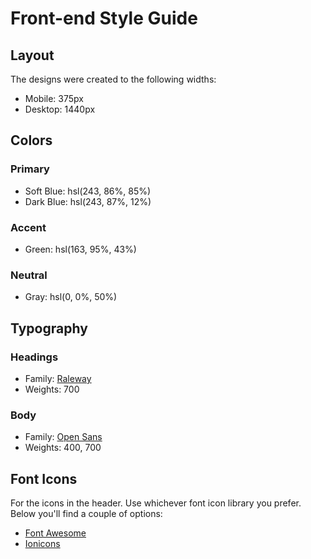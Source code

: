 # Front-end Style Guide

## Layout

The designs were created to the following widths:

- Mobile: 375px
- Desktop: 1440px

## Colors

### Primary

- Soft Blue: hsl(243, 86%, 85%)
- Dark Blue: hsl(243, 87%, 12%)

### Accent

- Green: hsl(163, 95%, 43%)

### Neutral

- Gray: hsl(0, 0%, 50%)

## Typography

### Headings

- Family: [Raleway](https://fonts.google.com/specimen/Raleway)
- Weights: 700

### Body

- Family: [Open Sans](https://fonts.google.com/specimen/Open+Sans)
- Weights: 400, 700

## Font Icons

For the icons in the header. Use whichever font icon library you prefer. Below you'll find a couple of options:

- [Font Awesome](https://fontawesome.com/)
- [Ionicons](https://ionicons.com/)
